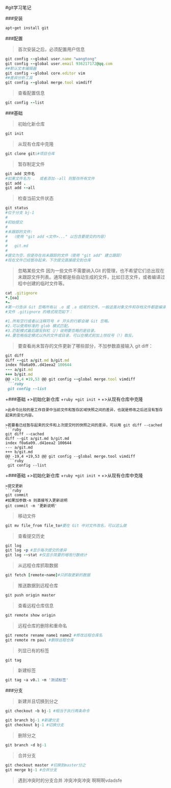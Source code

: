 #git学习笔记

###安装

```ruby
apt-get install git
```
###配置
>首次安装之后，必须配置用户信息
```ruby
git config --global user.name "wangtong"
git config --global user.email 936217172@qq.com
##默认文本编辑器
git config --global core.editor vim
##差异分析工具
git config --global merge.tool vimdiff
```
>查看配置信息
```ruby
git config --list
```
###基础
>初始化新仓库
```ruby
git init
```
>从现有仓库中克隆
```ruby 
git clone git:#项目仓库
```
>暂存制定文件
```ruby
git add 文件名
#如果文件名为 .  或者添加--all 则暂存所有文件
git add .
git add --all
```
>检查当前文件状态
```ruby 
git status
#位于分支 bj-1
#
#初始提交
#
#未跟踪的文件:
#  （使用 "git add <文件>..." 以包含要提交的内容）
#
#	git.md
#
#提交为空，但是存在尚未跟踪的文件（使用 "git add" 建立跟踪）
#现在文件已经暂存起来，下次提交直接提交到仓库
```
>忽略某些文件
>因为一些文件不需要纳入Git 的管理，也不希望它们总出现在未跟踪文件列表。通常都是些自动生成的文件，比如日志文件，或者编译过程中创建的临时文件等。
```ruby
cat .gitignore
*.[oa]
*~
#第一行告诉 Git 忽略所有以 .o 或 .a 结尾的文件。一般这类对象文件和存档文件都是编译过程中出现的，我们用不着跟踪它们的版本。第二行告诉 Git 忽略所有以波浪符（~）结尾的文件，许多文本编辑软件（比如 Emacs）都用这样的文件名保存副本。此外，你可能还需要忽略 log，tmp 或者 pid 目录，以及自动生成的文档等等。要养成一开始就设置好 .gitignore 文件的习惯，以免将来误提交这类无用的文件。
#文件 .gitignore 的格式规范如下：

#1.所有空行或者以注释符号 ＃ 开头的行都会被 Git 忽略。
#2.可以使用标准的 glob 模式匹配。
#3.匹配模式最后跟反斜杠（/）说明要忽略的是目录。
#4.要忽略指定模式以外的文件或目录，可以在模式前加上惊叹号（!）取反。
```
>要查看尚未暂存的文件更新了哪些部分，不加参数直接输入 git diff：
```ruby
git diff
diff --git a/git.md b/git.md
index f0a6a09..d41eea2 100644
--- a/git.md
+++ b/git.md
@@ -19,4 +19,53 @@ git config --global merge.tool vimdiff
 ```ruby
 git config --list
 ```
+###基础
+>初始化新仓库
+```ruby
+git init
+```
+>从现有仓库中克隆
```
>此命令比较的是工作目录中当前文件和暂存区域快照之间的差异，也就是修改之后还没有暂存起来的变化内容。

>若要看已经暂存起来的文件和上次提交时的快照之间的差异，可以用 git diff --cached
```ruby
git diff --cached
diff --git a/git.md b/git.md
index f0a6a09..d41eea2 100644
--- a/git.md
+++ b/git.md
@@ -19,4 +19,53 @@ git config --global merge.tool vimdiff
 ```ruby
 git config --list
 ```
+###基础
+>初始化新仓库
+```ruby
+git init
+```
+>从现有仓库中克隆
```
>提交更新
```ruby
git commit
#如果加参数-m 则直接写入更新说明 
git commit -m '更新说明'
```

>移动文件
```ruby
git mv file_from file_to#要在 Git 中对文件改名，可以这么做
```
>查看提交历史
```ruby
git log
git log -p #显示每次提交的差异
git log --stat #仅显示简要的增改行数统计
```
>从远程仓库抓取数据
```ruby
git fetch [remote-name]#只抓取更新的数据
```
>推送数据到远程仓库
```ruby
git push origin master
```
>查看远程仓库信息
```ruby
git remote show origin
```
>远程仓库的删除和重命名
```ruby
git remote rename name1 name2 #修改远程仓库名
git remote rm paul #删除远程仓库
```
>列显已有的标签
```ruby
git tag
```
>新建标签
```ruby
git tag -a v0.1 -m '测试标签'
```
###分支
>新建并且切换到分之
```ruby
git checkout -b bj-1 #相当于执行两条命令

git branch bj-1 #新建分支
git checkout bj-1 #切换分支
```
>删除分之
```ruby
git branch -d bj-1
```
>合并分支
```ruby
git checkout master #切换到master分之
git merge bj-1 #合并分支
```
>遇到冲突时的分支合并
冲突冲突冲突
啊啊啊vdadsfe

